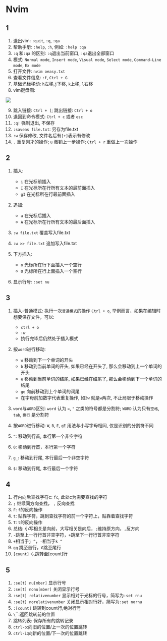 # Nvim

## 1

1. 退出vim: `:quit`, `:q`, `:qa`
2. 帮助手册: `:help`, `:h`, 例如: `:help :qa`
3. `:q` 和`:qa` 的区别: `:q`退出当前窗口, `:qa`退出全部窗口
4. 模式: `Normal mode`, `Insert mode`, `Visual mode`, `Select mode`, `Command-Line mode`, `Ex mode`
5. 打开文件: `nvim oeasy.txt`
6. 查看文件信息: `:f`, `Ctrl + G`
7. 基础光标移动: `h`左移,`j`下移, `k`上移, `l`右移
8. vim键盘图: 

![](https://cdn.jsdelivr.net/gh/keshuigu/images@main/imgs/202404171238889.gif)

9. 跳入链接: `Ctrl + ]`; 跳出链接: `Ctrl + o`
10. 退回到命令模式: `Ctrl + c` 或者 `esc`
11. `:q!` 强制退出, 不保存
12. `:saveas file.txt`: 另存为file.txt
13. `:w` 保存修改, 文件名后有`[+]`表示有修改
14. `.` 重复刚才的操作; `u` 撤销上一步操作; `Ctrl + r` 重做上一次操作

## 2

1. 插入:

	- `i` 在光标前插入
	- `I` 在光标所在行所有文本的最前面插入
	- `gI` 在光标所在行最前面插入

2. 追加:
	
	- `a` 在光标后插入
	- `A` 在光标所在行所有文本的最后面插入

3. `:w file.txt` 覆盖写入file.txt
4. `:w >> file.txt` 追加写入file.txt
5. 下方插入:

	- `o` 光标所在行下面插入一个空行
	- `O` 光标所在行上面插入一个空行

6. 显示行号: `:set nu`

## 3

1. 插入-普通模式: 执行一次`普通模式`的操作 `Ctrl + o`, 举例而言，如果在编辑时想要保存文件，可以:
	
	- `ctrl + o`
	- `:w`
	- 执行完毕后仍然处于插入模式

2. 按`word`进行移动: 

	- `w` 移动到下一个单词的开头 
	- `b` 移动到当前单词的开头, 如果已经在开头了, 那么会移动到上一个单词的开头
	- `e` 移动到当前单词的结尾, 如果已经在结尾了, 那么会移动到下一个单词的结尾
	- `ge` 向前移动到上个单词的词尾
	- 在字母前加数字代表重复操作, 如`2w` 就是`w`两次, 不止局限于移动操作

3. `word`与`WORD`区别: `word` 认为 `=`, `"` 之类的符号都是分割符; `WORD` 认为只有`空格`, `tab`, `换行` 是分割符
4. 按`WORD`进行移动: `W`, `B`, `E`, `gE` 用法与小写字母相同, 仅是识别的分割符不同
5. `^`: 移动到行首, 本行第一个非空字符
6. `0`: 移动到行首，本行第一个字符
7. `g_`: 移动到行尾, 本行最后一个非空字符
6. `$`: 移动到行尾, 本行最后一个字符


## 4

1. 行内向后查找字符c: `fc`, 此处c为需要查找的字符
2. `;` 继续同方向查找， `,` 反向查找
3. `F`: `f`的反向操作
4. `t`: 贴靠字符，跳到查找字符的前一个字符上，贴靠着查找字符
5. `T`: `t`的反向操作
6. 总结: 小写相关是向前，大写相关是向后，`;`维持原方向，`,`反方向
7. `-`跳至上一行行首非空字符，`+`跳至下一行行首非空字符
8. `+`相当于`j ^`，`-`相当于`k ^`
9. `gg` 跳至首行，`G`跳至尾行
10. `[count] G`,跳转至[count]行

## 5

1. `:se[t] nu[mber]` 显示行号
2. `:se[t] nonu[mber]` 关闭显示行号
3. `:se[t] relativenumber` 显示相对于光标的行号，简写为`:set rnu`
4. `:se[t] norelativenumber` 关闭显示相对行好，简写为`:set nornu`
5. `:[count]` 跳转到count行,绝对行号
6. `\`\``:返回跳转前的位置
7. 跳转列表: 保存所有的跳转记录
8. `ctrl-o`:向旧的位置/上一次的位置跳转
9. `ctrl-i`:向新的位置/下一次的位置跳转

